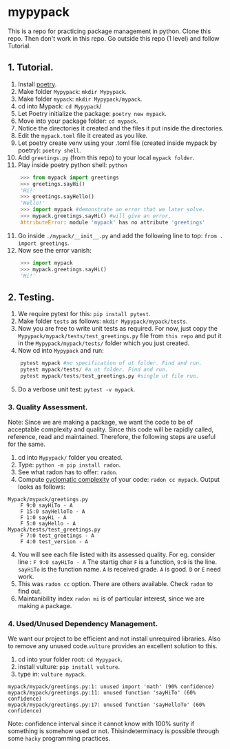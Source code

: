 # mypypack

This is a repo for practicing package management in python.
Clone this repo. Then don't work in this repo. Go outside this repo (1 level) and follow Tutorial.

## 1. Tutorial.

1. Install [poetry](https://python-poetry.org/docs/).
2. Make folder `Mypypack`: `mkdir Mypypack`.
3. Make folder `mypack`: `mkdir Mypypack/mypack`.
4. cd into Mypack: `cd Mypypack`/
5. Let Poetry initialize the package: `poetry new mypack`.
6. Move into your package folder: `cd mypack`.
7. Notice the directories it created and the files it put inside the directories.
8. Edit the `mypack.toml` file it created as you like.
9. Let poetry create venv using your .toml file (created inside mypack by poetry): `poetry shell`.
10. Add `greetings.py` (from this repo) to your local `mypack folder`.
11. Play inside poetry python shell: `python`
```python
	>>> from mypack import greetings
	>>> greetings.sayHi()
	'Hi!'
	>>> greetings.sayHello()
	'Hello!'
	>>> import mypack #demonstrate an error that we later solve.
	>>> mypack.greetings.sayHi() #will give an error.
	AttributeError: module 'mypack' has no attribute 'greetings'
```
11. Go inside `./mypack/__init__.py` and add the following line to top: `from . import greetings`.
12. Now see the error vanish:
```python
	>>> import mypack
	>>> mypack.greetings.sayHi()
	'Hi!'
```

## 2. Testing.

1. We require pytest for this: `pip install pytest`.
2. Make folder `tests` as follows: `mkdir Mypypack/mypack/tests`.
3. Now you are free to write unit tests as required. For now, just copy the `Mypypack/mypack/tests/test_greetings.py` file from `this repo` and put it in the `Mypypack/mypack/tests/` folder which you just created.
4. Now cd into `Mypypack` and run:
```python
	pytest mypack #no specification of ut folder. Find and run.
	pytest mypack/tests/ #a ut folder. Find and run.
	pytest mypack/tests/test_greetings.py #single ut file run.
```
5. Do a verbose unit test: `pytest -v mypack`.

### 3. Quality Assessment.

Note: Since we are making a package, we want the code to be of acceptable complexity and quality. Since this code will be rapidly called, reference, read and maintained. Therefore, the following steps are useful for the same.

1. cd into `Mypypack/` folder you created.
2. Type: `python -m pip install radon`.
3. See what radon has to offer: `radon`.
3. Compute [cyclomatic complexity](https://en.wikipedia.org/wiki/Cyclomatic_complexity#:~:text=Cyclomatic%20complexity%20is%20a%20software,McCabe%2C%20Sr.) of your code: `radon cc mypack`. Output looks as follows:

```
Mypack/mypack/greetings.py
    F 9:0 sayHiTo - A
    F 15:0 sayHelloTo - A
    F 1:0 sayHi - A
    F 5:0 sayHello - A
Mypack/tests/test_greetings.py
    F 7:0 test_greetings - A
    F 4:0 test_version - A
```
4. You will see each file listed with its assessed quality. For eg. consider line : `F 9:0 sayHiTo - A` The startig char `F` is a function, `9:0` is the line. `sayHiTo` is the function name. `A` is received grade. `A` is good. `D` or `E` need work.
5. This was `radon cc` option. There are others available. Check `radon` to find out.
6. Maintanibility index `radon mi` is of particular interest, since we are making a package.


### 4. Used/Unused Dependency Management.

We want our project to be efficient and not install unrequired libraries. Also to remove any unused code.`vulture` provides an excellent solution to this.

1. cd into your folder root: `cd Mypypack`.
2. install vulture: `pip install vulture`.
3. type in: `vulture mypack`.

```
mypack/mypack/greetings.py:1: unused import 'math' (90% confidence)
mypack/mypack/greetings.py:11: unused function 'sayHiTo' (60% confidence)
mypack/mypack/greetings.py:17: unused function 'sayHelloTo' (60% confidence)
```
Note: confidence interval since it cannot know with 100% surity if something is somehow used or not. Thisindeterminacy is possible through some `hacky` programming practices.
